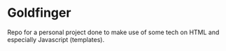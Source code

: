 Goldfinger
==========

Repo for a personal project done to make use of some tech on HTML and especially Javascript (templates).
